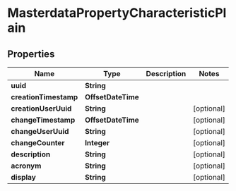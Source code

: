 

# MasterdataPropertyCharacteristicPlain


## Properties

Name | Type | Description | Notes
------------ | ------------- | ------------- | -------------
**uuid** | **String** |  | 
**creationTimestamp** | **OffsetDateTime** |  | 
**creationUserUuid** | **String** |  |  [optional]
**changeTimestamp** | **OffsetDateTime** |  |  [optional]
**changeUserUuid** | **String** |  |  [optional]
**changeCounter** | **Integer** |  |  [optional]
**description** | **String** |  |  [optional]
**acronym** | **String** |  |  [optional]
**display** | **String** |  |  [optional]



